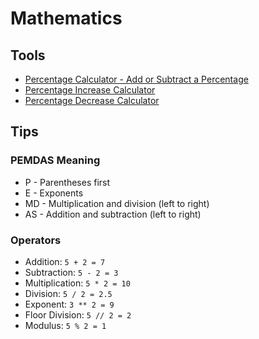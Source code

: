 # Mathematics

## Tools

- [Percentage Calculator - Add or Subtract a Percentage](http://percentagecalculator.co/Add-Subtract-Percentage.html)
- [Percentage Increase Calculator](https://calculatorsoup.com/calculators/algebra/percentage-increase-calculator.php)
- [Percentage Decrease Calculator](https://calculatorsoup.com/calculators/algebra/percentage-decrease-calculator.php)

## Tips

### PEMDAS Meaning

- P - Parentheses first
- E - Exponents
- MD - Multiplication and division (left to right)
- AS - Addition and subtraction (left to right)

### Operators

- Addition: `5 + 2 = 7`
- Subtraction: `5 - 2 = 3`
- Multiplication: `5 * 2 = 10`
- Division: `5 / 2 = 2.5`
- Exponent: `3 ** 2 = 9`
- Floor Division: `5 // 2 = 2`
- Modulus: `5 % 2 = 1`

